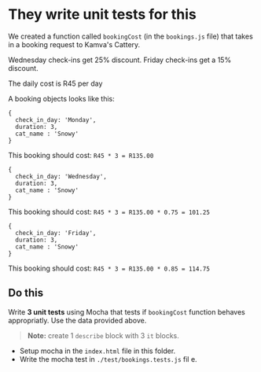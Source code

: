 # They write unit tests for this

We created a function called `bookingCost` (in the `bookings.js` file) that takes in a booking request to Kamva's Cattery.

Wednesday check-ins get 25% discount.
Friday check-ins get a 15% discount.

The daily cost is R45 per day

A booking objects looks like this:

```
{
  check_in_day: 'Monday',
  duration: 3,
  cat_name : 'Snowy'
}
```

This booking should cost: `R45 * 3 = R135.00`

```
{
  check_in_day: 'Wednesday',
  duration: 3,
  cat_name : 'Snowy'
}
```

This booking should cost: `R45 * 3 = R135.00 * 0.75 = 101.25`

```
{
  check_in_day: 'Friday',
  duration: 3,
  cat_name : 'Snowy'
}
```

This booking should cost: `R45 * 3 = R135.00 * 0.85 = 114.75` 

## Do this

Write **3 unit tests** using Mocha that tests if `bookingCost` function behaves appropriatly. Use the data provided above.


> **Note:** create 1 `describe` block with 3 `it` blocks.

* Setup mocha in the `index.html` file in this folder.
* Write the mocha test in `./test/bookings.tests.js` fil e.
